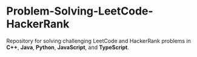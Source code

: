 # Problem-Solving-LeetCode-HackerRank
Repository for solving challenging LeetCode and HackerRank problems in **C++**, **Java**, **Python**, **JavaScript**, and **TypeScript**.
